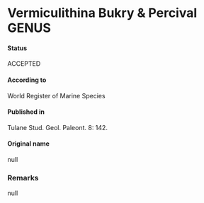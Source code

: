 Vermiculithina Bukry & Percival GENUS
=======

#### Status
ACCEPTED

#### According to
World Register of Marine Species

#### Published in
Tulane Stud. Geol. Paleont. 8: 142.

#### Original name
null

### Remarks
null